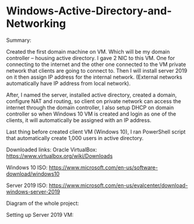 # Windows-Active-Directory-and-Networking

Summary:  

Created the first domain machine on VM. Which will be my domain controller – housing active directory. I gave 2 NIC to this VM. One for connecting to the internet and the other one connected to the VM private network that clients are going to connect to. Then I will install server 2019 on it then assign IP address for the internal network. (External networks automatically have IP address from local network). 

After, I named the server, installed active directory, created a domain, configure NAT and routing, so client on private network can access the internet through the domain controller, I also setup DHCP on domain controller so when Windows 10 VM is created and login as one of the clients, it will automatically be assigned with an IP address. 

Last thing before created client VM (Windows 10), I ran PowerShell script that automatically create 1,000 users in active directory. 

Downloaded links:
Oracle VirtualBox: https://www.virtualbox.org/wiki/Downloads 

Windows 10 ISO: https://www.microsoft.com/en-us/software-download/windows10 

Server 2019 ISO: https://www.microsoft.com/en-us/evalcenter/download-windows-server-2019 

Diagram of the whole project:


Setting up Server 2019 VM:
